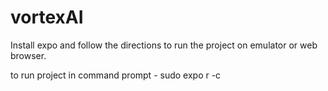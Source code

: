 # vortexAI

Install expo and follow the directions to run the project on emulator or web browser. 

to run project in command prompt - sudo expo r -c